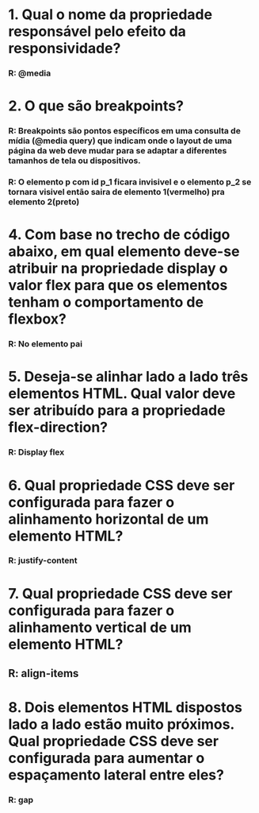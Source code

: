 # 1. Qual o nome da propriedade responsável pelo efeito da responsividade?
### R: @media
# 2. O que são breakpoints?
### R: Breakpoints são pontos específicos em uma consulta de mídia (@media query) que indicam onde o layout de uma página da web deve mudar para se adaptar a diferentes tamanhos de tela ou dispositivos. 
### R: O elemento p com id p_1 ficara invisivel e o elemento p_2 se tornara visivel então saira de elemento 1(vermelho) pra elemento 2(preto)

# 4. Com base no trecho de código abaixo, em qual elemento deve-se atribuir na propriedade display o valor flex para que os elementos tenham o comportamento de flexbox? 
### R: No elemento pai

# 5. Deseja-se alinhar lado a lado três elementos HTML. Qual valor deve ser atribuído para a propriedade flex-direction?
### R: Display flex 

# 6. Qual propriedade CSS deve ser configurada para fazer o alinhamento horizontal de um elemento HTML?
### R: justify-content

# 7. Qual propriedade CSS deve ser configurada para fazer o alinhamento vertical de um elemento HTML?
## R: align-items

# 8. Dois elementos HTML dispostos lado a lado estão muito próximos. Qual propriedade CSS deve ser configurada para aumentar o espaçamento lateral entre eles?

### R: gap